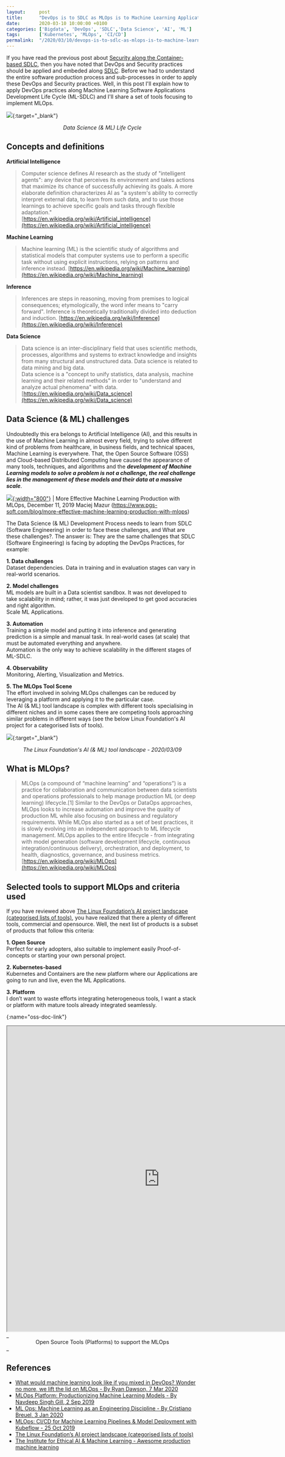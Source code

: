 ```yaml
---
layout:     post
title:      "DevOps is to SDLC as MLOps is to Machine Learning Applications"
date:       2020-03-10 10:00:00 +0100
categories: ['Bigdata', 'DevOps', 'SDLC','Data Science', 'AI', 'ML'] 
tags:       ['Kubernetes', 'MLOps', 'CI/CD']
permalink:  "/2020/03/10/devops-is-to-sdlc-as-mlops-is-to-machine-learning-apps"
---
```

If you have read the previous post about [Security along the Container-based SDLC](https://holisticsecurity.io/2020/02/10/security-along-the-container-based-sdlc), then you have noted that DevOps and Security practices should be applied and embeded along [SDLC](https://en.wikipedia.org/wiki/Systems_development_life_cycle). Before we had to understand the entire software production process and sub-processes in order to apply these DevOps and Security practices. Well, in this post I'll explain how to apply DevOps practices along Machine Learning Software Applications Development Life Cycle (ML-SDLC) and I'll share a set of tools focusing to implement MLOps.

[![](/assets/blog20200309/mlops-sdlc-devsecops-comparison.png)](/assets/blog20200309/mlops-sdlc-devsecops-comparison.png){:target="_blank"}  
_<center>Data Science (& ML) Life Cycle</center>_

<!-- more -->

## Concepts and definitions

**Artificial Intelligence**
> Computer science defines AI research as the study of "intelligent agents": any device that perceives its environment and takes actions that maximize its chance of successfully achieving its goals. A more elaborate definition characterizes AI as "a system's ability to correctly interpret external data, to learn from such data, and to use those learnings to achieve specific goals and tasks through flexible adaptation."  
> [https://en.wikipedia.org/wiki/Artificial_intelligence](https://en.wikipedia.org/wiki/Artificial_intelligence)

**Machine Learning**
> Machine learning (ML) is the scientific study of algorithms and statistical models that computer systems use to perform a specific task without using explicit instructions, relying on patterns and inference instead.
> [https://en.wikipedia.org/wiki/Machine_learning](https://en.wikipedia.org/wiki/Machine_learning)

**Inference**
> Inferences are steps in reasoning, moving from premises to logical consequences; etymologically, the word infer means to "carry forward". Inference is theoretically traditionally divided into deduction and induction.
> [https://en.wikipedia.org/wiki/Inference](https://en.wikipedia.org/wiki/Inference)

**Data Science**
> Data science is an inter-disciplinary field that uses scientific methods, processes, algorithms and systems to extract knowledge and insights from many structural and unstructured data. Data science is related to data mining and big data.  
> Data science is a "concept to unify statistics, data analysis, machine learning and their related methods" in order to "understand and analyze actual phenomena" with data.  
> [https://en.wikipedia.org/wiki/Data_science](https://en.wikipedia.org/wiki/Data_science)


## Data Science (& ML) challenges 

Undoubtedly this era belongs to Artificial Intelligence (AI), and this results in the use of Machine Learning in almost every field, trying to solve different kind of problems from healthcare, in business fields, and technical spaces, Machine Learning is everywhere. That, the Open Source Software (OSS) and Cloud-based Distributed Computing have caused the appearance of many tools, techniques, and algorithms and the ___development of Machine Learning models to solve a problem is not a challenge, the real challenge lies in the management of these models and their data at a massive scale___. 

[![](/assets/blog20200309/PGS-Software-MLOps-2.png){:width="800"}](/assets/blog20200309/PGS-Software-MLOps-2.png) | More Effective Machine Learning Production with MLOps, December 11, 2019 Maciej Mazur (https://www.pgs-soft.com/blog/more-effective-machine-learning-production-with-mlops)  

The Data Science (& ML) Development Process needs to learn from SDLC (Software Engineering) in order to face these challenges, and What are these challenges?. The answer is: They are the same challenges that SDLC (Software Engineering) is facing by adopting the DevOps Practices, for example:

**1. Data challenges**  
Dataset dependencies. Data in training and in evaluation stages can vary in real-world scenarios.
  
**2. Model challenges**  
ML models are built in a Data scientist sandbox. It was not developed to take scalability in mind; rather, it was just developed to get good accuracies and right algorithm.   
Scale ML Applications.  

**3. Automation**  
Training a simple model and putting it into inference and generating prediction is a simple and manual task. In real-world cases (at scale) that must be automated everything and anywhere.   
Automation is the only way to achieve scalability in the different stages of ML-SDLC.

**4. Observability**  
Monitoring, Alerting, Visualization and Metrics.  

**5. The MLOps Tool Scene**  
The effort involved in solving MLOps challenges can be reduced by leveraging a platform and applying it to the particular case.  
The AI (& ML) tool landscape is complex with different tools specialising in different niches and in some cases there are competing tools approaching similar problems in different ways (see the below Linux Foundation's AI project for a categorised lists of tools).

[![](/assets/blog20200309/202003109-linux-foundation-ai-landscape.png)](/assets/blog20200309/202003109-linux-foundation-ai-landscape.png){:target="_blank"}  
_<center>The Linux Foundation's AI (& ML) tool landscape - 2020/03/09</center>_


## What is MLOps?

> MLOps (a compound of “machine learning” and “operations”) is a practice for collaboration and communication between data scientists and operations professionals to help manage production ML (or deep learning) lifecycle.[1] Similar to the DevOps or DataOps approaches, MLOps looks to increase automation and improve the quality of production ML while also focusing on business and regulatory requirements. While MLOps also started as a set of best practices, it is slowly evolving into an independent approach to ML lifecycle management. MLOps applies to the entire lifecycle - from integrating with model generation (software development lifecycle, continuous integration/continuous delivery), orchestration, and deployment, to health, diagnostics, governance, and business metrics. 
> [https://en.wikipedia.org/wiki/MLOps](https://en.wikipedia.org/wiki/MLOps)


## Selected tools to support MLOps and criteria used

If you have reviewed above [The Linux Foundation’s AI project landscape (categorised lists of tools)](https://landscape.lfai.foundation/images/landscape.png), you have realized that there a plenty of different tools, commercial and opensource. Well, the next list of products is a subset of products that follow this criteria:

**1. Open Source**  
Perfect for early adopters, also suitable to implement easily Proof-of-concepts or starting your own personal project.

**2. Kubernetes-based**  
Kubernetes and Containers are the new platform where our Applications are going to run and live, even the ML Applications.

**3. Platform**  
I don’t want to waste efforts integrating heterogeneous tools, I want a stack or platform with mature tools already integrated seamlessly.


[](){:name="oss-doc-link"}

<iframe src="https://docs.google.com/spreadsheets/d/e/2PACX-1vTXcNBZjmHMfFHGmwizy_olJ0WP3aOA_lax4lRe9Y1DjG7XARstwm53ovFaovkirt7ybeyq8ybr9Tck/pubhtml?widget=true&amp;headers=false" width="800" height="800"></iframe>
_<center>Open Source Tools (Platforms) to support the MLOps</center>_

## References


* [What would machine learning look like if you mixed in DevOps? Wonder no more, we lift the lid on MLOps - By Ryan Dawson, 7 Mar 2020](https://www.theregister.co.uk/2020/03/07/devops_machine_learning_mlops)
* [MLOps Platform: Productionizing Machine Learning Models - By Navdeep Singh Gill, 2 Sep 2019](https://www.xenonstack.com/blog/mlops)
* [ML Ops: Machine Learning as an Engineering Discipline - By Cristiano Breuel, 3 Jan 2020](https://towardsdatascience.com/ml-ops-machine-learning-as-an-engineering-discipline-b86ca4874a3f)
* [MLOps: CI/CD for Machine Learning Pipelines & Model Deployment with Kubeflow - 25 Oct 2019](https://growingdata.com.au/mlops-ci-cd-for-machine-learning-pipelines-model-deployment-with-kubeflow)
* [The Linux Foundation’s AI project landscape (categorised lists of tools)](https://landscape.lfai.foundation/images/landscape.png)
* [The Institute for Ethical AI & Machine Learning - Awesome production machine learning](https://github.com/EthicalML/awesome-production-machine-learning)